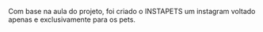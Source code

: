 Com base na aula do projeto, foi criado o INSTAPETS um instagram voltado apenas e exclusivamente para os pets.
